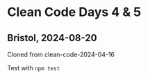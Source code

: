 # Clean Code Days 4 & 5
## Bristol, 2024-08-20
Cloned from clean-code-2024-04-16


Test with `npm test`